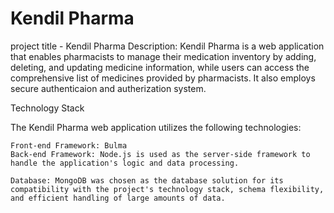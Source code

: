 # Kendil Pharma

project title - Kendil Pharma Description: Kendil Pharma is a web application that enables pharmacists to manage their medication inventory by adding, deleting, and updating medicine information, while users can access the comprehensive list of medicines provided by pharmacists. It also employs secure authenticaion and autherization system.

Technology Stack

The Kendil Pharma web application utilizes the following technologies:

    Front-end Framework: Bulma
    Back-end Framework: Node.js is used as the server-side framework to handle the application's logic and data processing.

    Database: MongoDB was chosen as the database solution for its compatibility with the project's technology stack, schema flexibility, and efficient handling of large amounts of data.



